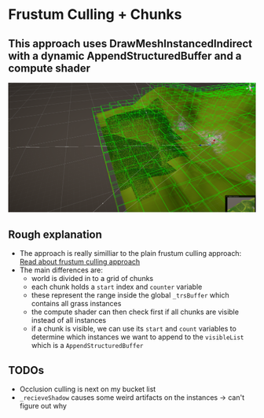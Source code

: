 # Frustum Culling + Chunks
## This approach uses DrawMeshInstancedIndirect with a dynamic AppendStructuredBuffer and a compute shader


![Alt text](../Screenshots/Frustum_culling_chunk_example.png?raw=true "Frustum culling example")


## Rough explanation
- The approach is really similliar to the plain frustum culling approach: [Read about frustum culling approach](https://github.com/MangoButtermilch/Unity-Grass-Instancer/tree/main/Frustum%20Culling)
- The main differences are:
    - world is divided in to a grid of chunks
    - each chunk holds a `start` index and `counter` variable
    - these represent the range inside the global `_trsBuffer` which contains all grass instances
    - the compute shader can then check first if all chunks are visible instead of all instances 
    - if a chunk is visible, we can use its `start` and `count` variables to determine which instances we want to append to the `visibleList` which is a `AppendStructuredBuffer`
 


## TODOs
- Occlusion culling is next on my bucket list
- `_recieveShadow` causes some weird artifacts on the instances -> can't figure out why